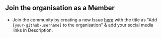 ## Join the organisation as a Member

- Join the community by creating a new Issue [here](https://github.com/All-Time-Learners/General/issues/new) with the title as "Add `[your-github-username]` to the organisation" & add your social media links in Description.

  



